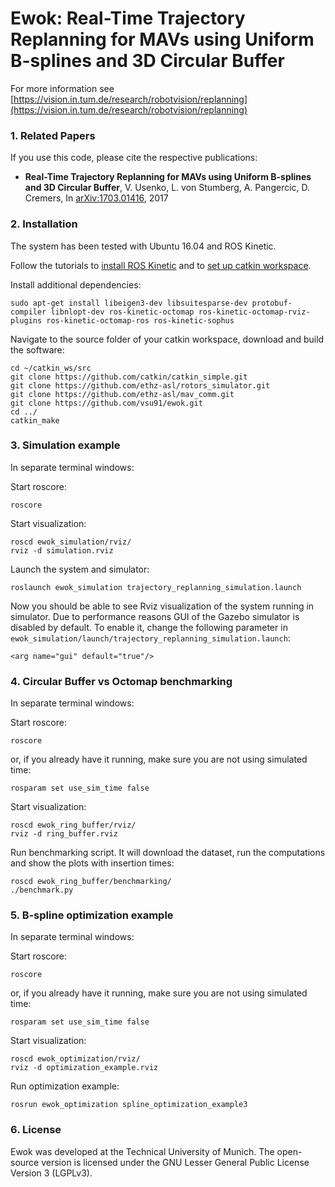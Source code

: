 # Ewok: Real-Time Trajectory Replanning for MAVs using Uniform B-splines and 3D Circular Buffer

For more information see
[https://vision.in.tum.de/research/robotvision/replanning](https://vision.in.tum.de/research/robotvision/replanning)

### 1. Related Papers
If you use this code, please cite the respective publications:
* **Real-Time Trajectory Replanning for MAVs using Uniform B-splines and 3D Circular Buffer**, V. Usenko, L. von Stumberg, A. Pangercic, D. Cremers, In [arXiv:1703.01416](https://arxiv.org/abs/1703.01416), 2017

### 2. Installation

The system has been tested with Ubuntu 16.04 and ROS Kinetic.

Follow the tutorials to [install ROS Kinetic](http://wiki.ros.org/ROS/Installation) and to [set up catkin workspace](http://wiki.ros.org/ROS/Tutorials/InstallingandConfiguringROSEnvironment).

Install additional dependencies:
```
sudo apt-get install libeigen3-dev libsuitesparse-dev protobuf-compiler libnlopt-dev ros-kinetic-octomap ros-kinetic-octomap-rviz-plugins ros-kinetic-octomap-ros ros-kinetic-sophus
```

Navigate to the source folder of your catkin workspace, download and build the software:
```
cd ~/catkin_ws/src
git clone https://github.com/catkin/catkin_simple.git
git clone https://github.com/ethz-asl/rotors_simulator.git
git clone https://github.com/ethz-asl/mav_comm.git
git clone https://github.com/vsu91/ewok.git
cd ../
catkin_make
```

### 3. Simulation example
In separate terminal windows:

Start roscore:
```
roscore
```

Start visualization:
```
roscd ewok_simulation/rviz/
rviz -d simulation.rviz
```
Launch the system and simulator:
```
roslaunch ewok_simulation trajectory_replanning_simulation.launch
```

Now you should be able to see Rviz visualization of the system running in simulator. Due to performance reasons GUI of the Gazebo simulator is disabled by default.
To enable it, change the following parameter in `ewok_simulation/launch/trajectory_replanning_simulation.launch`:
```
<arg name="gui" default="true"/>
```

### 4. Circular Buffer vs Octomap benchmarking
In separate terminal windows:

Start roscore:
```
roscore
```
or, if you already have it running, make sure you are not using simulated time:
```
rosparam set use_sim_time false
```

Start visualization:
```
roscd ewok_ring_buffer/rviz/
rviz -d ring_buffer.rviz
```
Run benchmarking script. It will download the dataset, run the computations and show the plots with insertion times:
```
roscd ewok_ring_buffer/benchmarking/
./benchmark.py
```

### 5. B-spline optimization example
In separate terminal windows:

Start roscore:
```
roscore
```
or, if you already have it running, make sure you are not using simulated time:
```
rosparam set use_sim_time false
```

Start visualization:
```
roscd ewok_optimization/rviz/
rviz -d optimization_example.rviz
```
Run optimization example:
```
rosrun ewok_optimization spline_optimization_example3
```


### 6. License
Ewok was developed at the Technical University of Munich. 
The open-source version is licensed under the GNU Lesser General Public License Version 3 (LGPLv3).

